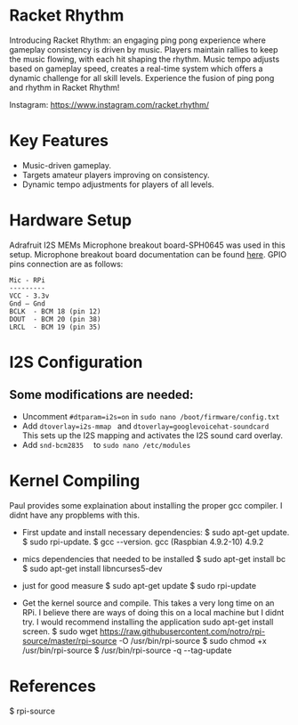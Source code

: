 # Racket Rhythm
Introducing Racket Rhythm: an engaging ping pong experience where gameplay consistency is driven by music. Players maintain rallies to keep the music flowing, with each hit shaping the rhythm. Music tempo adjusts based on gameplay speed, creates a real-time system which offers a dynamic challenge for all skill levels. Experience the fusion of ping pong and rhythm in Racket Rhythm!

Instagram: https://www.instagram.com/racket.rhythm/

# Key Features
* Music-driven gameplay.
* Targets amateur players improving on consistency.
* Dynamic tempo adjustments for players of all levels.

# Hardware Setup
Adrafruit I2S MEMs Microphone breakout board-SPH0645 was used in this setup. 
Microphone breakout board documentation can be found [here](https://cdn-learn.adafruit.com/downloads/pdf/adafruit-i2s-mems-microphone-breakout.pdf). GPIO pins connection are as follows:

```
Mic - RPi
---------
VCC - 3.3v
Gnd – Gnd
BCLK  - BCM 18 (pin 12)
DOUT  - BCM 20 (pin 38)
LRCL  - BCM 19 (pin 35)
```
# I2S Configuration
Some modifications are needed:
---------
* Uncomment ```#dtparam=i2s=on``` in ``` sudo nano /boot/firmware/config.txt ```
* Add ``` dtoverlay=i2s-mmap  ``` and ``` dtoverlay=googlevoicehat-soundcard  ``` This sets up the I2S mapping and activates the I2S sound card overlay.
* Add ``` snd-bcm2835   ``` to ``` sudo nano /etc/modules ```

# Kernel Compiling
Paul provides some explaination about installing the proper gcc compiler. I didnt have any propblems with this.

* First update and install necessary dependencies:
  $ sudo apt-get update.
  $ sudo rpi-update.
  $ gcc --version.
  gcc (Raspbian 4.9.2-10) 4.9.2
  
* mics dependencies that needed to be installed
  $ sudo apt-get install bc
  $ sudo apt-get install libncurses5-dev
  
* just for good measure
  $ sudo apt-get update
  $ sudo rpi-update

* Get the kernel source and compile. This takes a very long time on an RPi. I believe there are ways of doing this on a local machine but I didnt try. I would recommend installing the application sudo apt-get install screen.
  $ sudo wget https://raw.githubusercontent.com/notro/rpi-source/master/rpi-source -O /usr/bin/rpi-source
  $ sudo chmod +x /usr/bin/rpi-source
  $ /usr/bin/rpi-source -q --tag-update

# References

  $ rpi-source


  

